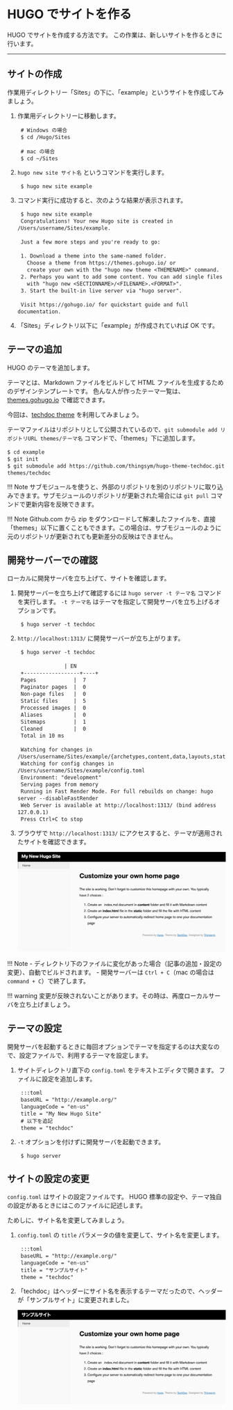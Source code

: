 # HUGO でサイトを作る
HUGO でサイトを作成する方法です。
この作業は、新しいサイトを作るときに行います。

---

## サイトの作成
作業用ディレクトリー「Sites」の下に、「example」というサイトを作成してみましょう。

1. 作業用ディレクトリーに移動します。

        # Windows の場合
        $ cd /Hugo/Sites

        # mac の場合
        $ cd ~/Sites

2. `hugo new site サイト名` というコマンドを実行します。

        $ hugo new site example

3. コマンド実行に成功すると、次のような結果が表示されます。

        $ hugo new site example
        Congratulations! Your new Hugo site is created in /Users/username/Sites/example.

        Just a few more steps and you're ready to go:

        1. Download a theme into the same-named folder.
          Choose a theme from https://themes.gohugo.io/ or
          create your own with the "hugo new theme <THEMENAME>" command.
        2. Perhaps you want to add some content. You can add single files
          with "hugo new <SECTIONNAME>/<FILENAME>.<FORMAT>".
        3. Start the built-in live server via "hugo server".

        Visit https://gohugo.io/ for quickstart guide and full documentation.

4. 「Sites」ディレクトリ以下に「example」が作成されていれば OK です。

## テーマの追加

HUGO のテーマを追加します。

テーマとは、Markdown ファイルをビルドして HTML ファイルを生成するためのデザインテンプレートです。
色んな人が作ったテーマ一覧は、[themes.gohugo.io](https://themes.gohugo.io/) で確認できます。

今回は、[techdoc theme](hhttps://github.com/thingsym/hugo-theme-techdoc) を利用してみましょう。

テーマファイルはリポジトリとして公開されているので、`git submodule add リポジトリURL themes/テーマ名` コマンドで、「themes」下に追加します。

    $ cd example
    $ git init
    $ git submodule add https://github.com/thingsym/hugo-theme-techdoc.git themes/techdoc

!!! Note
    サブモジュールを使うと、外部のリポジトリを別のリポジトリに取り込みできます。サブモジュールのリポジトリが更新された場合には `git pull` コマンドで更新内容を反映できます。

!!! Note
    Github.com から zip をダウンロードして解凍したファイルを、直接「themes」以下に置くこともできます。この場合は、サブモジュールのように元のリポジトリが更新されても更新差分の反映はできません。

## 開発サーバーでの確認

ローカルに開発サーバを立ち上げて、サイトを確認します。

1. 開発サーバーを立ち上げて確認するには `hugo server -t テーマ名` コマンドを実行します。
`-t テーマ名` はテーマを指定して開発サーバを立ち上げるオプションです。

        $ hugo server -t techdoc

1. `http://localhost:1313/` に開発サーバーが立ち上がります。

        $ hugo server -t techdoc

                      | EN
        +------------------+----+
        Pages            |  7
        Paginator pages  |  0
        Non-page files   |  0
        Static files     |  5
        Processed images |  0
        Aliases          |  0
        Sitemaps         |  1
        Cleaned          |  0
        Total in 10 ms

        Watching for changes in /Users/username/Sites/example/{archetypes,content,data,layouts,static,themes}
        Watching for config changes in /Users/username/Sites/example/config.toml
        Environment: "development"
        Serving pages from memory
        Running in Fast Render Mode. For full rebuilds on change: hugo server --disableFastRender
        Web Server is available at http://localhost:1313/ (bind address 127.0.0.1)
        Press Ctrl+C to stop

1. ブラウザで `http://localhost:1313/` にアクセスすると、テーマが適用されたサイトを確認できます。

    ![テーマの確認](img/techdoc.png)

!!! Note
      - ディレクトリ下のファイルに変化があった場合（記事の追加・設定の変更）、自動でビルドされます。
      - 開発サーバーは `Ctrl + C`（mac の場合は `command + C`）で終了します。

!!! warning
    変更が反映されないことがあります。その時は、再度ローカルサーバを立ち上げましょう。

## テーマの設定

開発サーバを起動するときに毎回オプションでテーマを指定するのは大変なので、設定ファイルで、利用するテーマを設定します。

1. サイトディレクトリ直下の `config.toml` をテキストエディタで開きます。
ファイルに設定を追加します。

        :::toml
        baseURL = "http://example.org/"
        languageCode = "en-us"
        title = "My New Hugo Site"
        # 以下を追記
        theme = "techdoc"

1. `-t` オプションを付けずに開発サーバを起動できます。

        $ hugo server

## サイトの設定の変更
`config.toml` はサイトの設定ファイルです。
HUGO 標準の設定や、テーマ独自の設定があるときにはこのファイルに記述します。

ためしに、サイト名を変更してみましょう。

1. `config.toml` の `title` パラメータの値を変更して、サイト名を変更します。

        :::toml
        baseURL = "http://example.org/"
        languageCode = "en-us"
        title = "サンプルサイト"
        theme = "techdoc"

1. 「techdoc」はヘッダーにサイト名を表示するテーマだったので、ヘッダーが「サンプルサイト」に変更されました。

    ![サイトのタイトルを変更](img/tecdoc-change-site-title.png)
